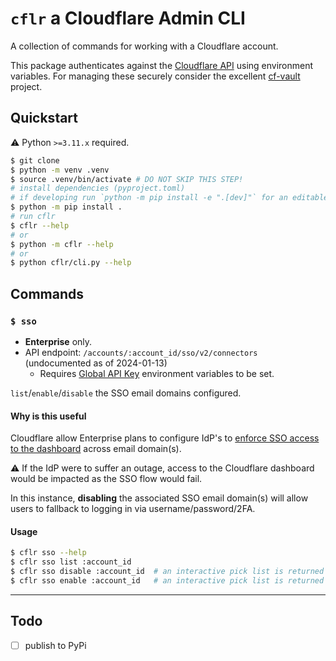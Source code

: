 # `cflr` a Cloudflare Admin CLI

A collection of commands for working with a Cloudflare account.

This package authenticates against the [Cloudflare API](https://developers.cloudflare.com/api/) using environment variables. For managing these securely consider the excellent [cf-vault](https://github.com/jacobbednarz/cf-vault) project.

## Quickstart

:warning: Python `>=3.11.x` required.

```sh
$ git clone
$ python -m venv .venv
$ source .venv/bin/activate # DO NOT SKIP THIS STEP!
# install dependencies (pyproject.toml)
# if developing run `python -m pip install -e ".[dev]"` for an editable install
$ python -m pip install .
# run cflr
$ cflr --help
# or
$ python -m cflr --help
# or
$ python cflr/cli.py --help
```

## Commands

### `$ sso`

- **Enterprise** only.
- API endpoint: `/accounts/:account_id/sso/v2/connectors` (undocumented as of 2024-01-13)
  - Requires [Global API Key](https://developers.cloudflare.com/fundamentals/api/get-started/keys/) environment variables to be set.

`list`/`enable`/`disable` the SSO email domains configured.

#### Why is this useful

Cloudflare allow Enterprise plans to configure IdP's to [enforce SSO access to the dashboard](https://developers.cloudflare.com/cloudflare-one/applications/configure-apps/dash-sso-apps/) across email domain(s).

:warning: If the IdP were to suffer an outage, access to the Cloudflare dashboard would be impacted as the SSO flow would fail.

In this instance, **disabling** the associated SSO email domain(s) will allow users to fallback to logging in via username/password/2FA.

#### Usage

```sh
$ cflr sso --help
$ cflr sso list :account_id
$ cflr sso disable :account_id  # an interactive pick list is returned
$ cflr sso enable :account_id   # an interactive pick list is returned
```

---

## Todo

- [ ] publish to PyPi
